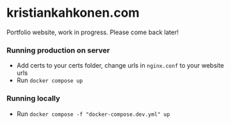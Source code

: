 # kristiankahkonen.com

Portfolio website, work in progress. Please come back later!

### Running production on server

-   Add certs to your certs folder, change urls in `nginx.conf` to your website urls
-   Run `docker compose up`

### Running locally

-   Run `docker compose -f "docker-compose.dev.yml" up`
